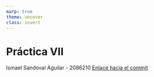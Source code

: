 ```yaml
---
marp: true
theme: uncover
class: invert
---
```


# Práctica VII

Ismael Sandoval Aguilar - 2086210
[Enlace hacia el commit](https://github.com/bgr8594/Laboratorio-032-2023/commit/c1194464f7fda37f258ea84ab5d5cd3b16f0be55)

